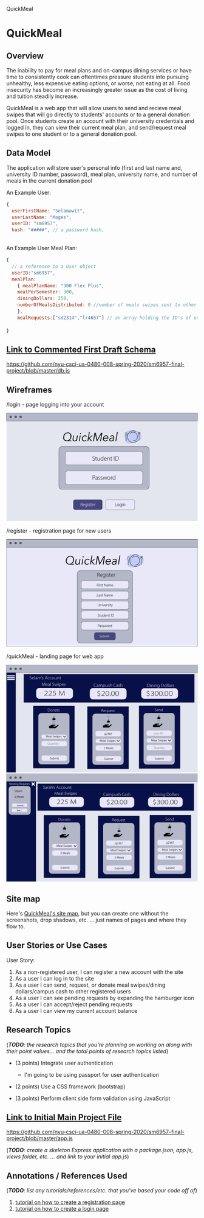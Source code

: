 QuickMeal

# QuickMeal

## Overview

The inability to pay for meal plans and on-campus dining services or have time to consistently cook can oftentimes pressure students into pursuing unhealthy, less expensive eating options, or worse, not eating at all. Food insecurity has become an increasingly greater issue as the cost of living and tuition steadily increase. 

QuickMeal is a web app that will allow users to send and recieve meal swipes that will go directly to students' accounts or to a general donation pool. Once students create an account with their university credentials and logged in, they can view their current meal plan, and send/request meal swipes to one student or to a general donation pool.


## Data Model

The application will store user's personal info (first and last name and, university ID number, password), meal plan, university name, and number of meals in the current donation pool


An Example User:

```javascript
{
  userFirstName: "Selamawit",
  userLastName: "Moges",
  userID: "sm6957",
  hash: "#####", // a password hash,
   
```

An Example User Meal Plan:

```javascript
{
  // a reference to a User object
  userID:"sm6957", 
  mealPlan: 
    { mealPlanName: "300 Flex Plus", 
    mealPerSemester: 300, 
    diningDollars: 250,
    numberOfMealsDistributed: 0 //number of meals swipes sent to other students accounts
    },
    mealRequests:["sd2314","lr4657"] // an array holding the ID's of users that are requesting meals
   
}
```

## [Link to Commented First Draft Schema](db.js) 

https://github.com/nyu-csci-ua-0480-008-spring-2020/sm6957-final-project/blob/master/db.js

## Wireframes

/login - page logging into your account

![login](https://github.com/nyu-csci-ua-0480-008-spring-2020/sm6957-final-project/blob/master/webApp_Login.png)

/register - registration page for new users

![register](https://github.com/nyu-csci-ua-0480-008-spring-2020/sm6957-final-project/blob/master/webApp_Register.png)

/quickMeal - landing page for web app

![landing page](https://github.com/nyu-csci-ua-0480-008-spring-2020/sm6957-final-project/blob/master/Landing_UserPage.png)
![landing page when user A has a meal request from user B](https://github.com/nyu-csci-ua-0480-008-spring-2020/sm6957-final-project/blob/master/OtherUser.png)

## Site map

Here's [QuickMeal's site map](https://github.com/nyu-csci-ua-0480-008-spring-2020/sm6957-final-project/blob/master/QuickMeal%20SiteMap.jpg), but you can create one without the screenshots, drop shadows, etc. ... just names of pages and where they flow to.

## User Stories or Use Cases

User Story:
1. As a non-registered user, I can register a new account with the site
2. As a user I can log in to the site
3. As a user I can send, request, or donate meal swipes/dining dollars/campus cash to other registered users 
4. As a user I can see pending requests by expanding the hamburger icon 
5. As a user I can accept/reject pending requests
5. As a user I can view my current account balance

## Research Topics

(___TODO__: the research topics that you're planning on working on along with their point values... and the total points of research topics listed_)

* (3 points) Integrate user authentication
    * I'm going to be using passport for user authentication

* (2 points) Use a CSS framework (bootstrap)

* (3 points) Perform client side form validation using JavaScript 


## [Link to Initial Main Project File](app.js) 
https://github.com/nyu-csci-ua-0480-008-spring-2020/sm6957-final-project/blob/master/app.js

(___TODO__: create a skeleton Express application with a package.json, app.js, views folder, etc. ... and link to your initial app.js_)

## Annotations / References Used

(___TODO__: list any tutorials/references/etc. that you've based your code off of_)

1. [tutorial on how to create a registration page](https://www.youtube.com/watch?v=CrAU8xTHy4M)
2. [tutorial on how to create a login page](https://www.youtube.com/watch?v=mAOxWf36YLo)

